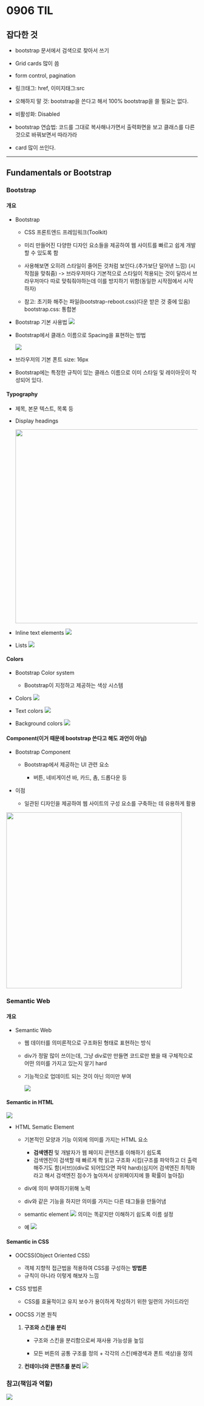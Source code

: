 # 0906 TIL

## 잡다한 것

- bootstrap 문서에서 검색으로 찾아서 쓰기

- Grid cards 많이 씀

- form control, pagination

- 링크태그: href, 이미지태그:src

- 오해하지 말 것: bootstrap을 쓴다고 해서 100% bootstrap을 쓸 필요는 없다.

- 비활성화: Disabled

- bootstrap 연습법: 코드를 그대로 복사해나가면서 출력화면을 보고 클래스를 다른 것으로 바꿔보면서 따라가라

- card 많이 쓰인다.

---

## Fundamentals or Bootstrap

### Bootstrap

#### 개요

- Bootstrap
  
  - CSS 프론트엔드 프레임워크(Toolkit)
  
  - 미리 만들어진 다양한 디자인 요소들을 제공하여 웹 사이트를 빠르고 쉽게 개발할 수 있도록 함
  
  - 사용해보면 오히려 스타일이 줄어든 것처럼 보인다.(추가보단 덜어낸 느낌) (시작점을 맞춰줌) -> 브라우저마다 기본적으로 스타일이 적용되는 것이 달라서 브라우저마다 따로 맞춰줘야하는데 이를 방지하기 위함(동일한 시작점에서 시작하자) 
  
  - 참고: 초기화 해주는 파일(bootstrap-reboot.css)(다운 받은 것 중에 있음)
    bootstrap.css: 통합본

- Bootstrap 기본 사용법
  ![](0906_assets/2023-09-06-08-42-14-image.png)

- Bootstrap에서 클래스 이름으로 Spacing을 표현하는 방법
  
  ![](0906_assets/2023-09-06-09-31-50-image.png)

- 브라우저의 기본 폰트 size: 16px

- Bootstrap에는 특정한 규칙이 있는 클래스 이름으로 이미 스타일 및 레이아웃이 작성되어 있다.

#### Typography

- 제목, 본문 텍스트, 목록 등

- Display headings
  
  <img src="0906_assets/2023-09-06-08-43-05-image.png" title="" alt="" width="509">

- Inline text elements
  ![](0906_assets/2023-09-06-21-33-00-image.png)

- Lists
  ![](0906_assets/2023-09-06-21-33-24-image.png)

#### Colors

- Bootstrap Color system
  
  - Bootstrap이 지정하고 제공하는 색상 시스템

- Colors
  ![](0906_assets/2023-09-06-09-45-21-image.png)

- Text colors
  ![](0906_assets/2023-09-06-21-34-20-image.png)

- Background colors
  ![](0906_assets/2023-09-06-21-34-40-image.png)

#### Component(이거 때문에 bootstrap 쓴다고 해도 과언이 아님)

- Bootstrap Component
  
  - Bootstrap에서 제공하는 UI 관련 요소
    
    - 버튼, 네비게이션 바, 카드, 촘, 드롭다운 등

- 이점
  
  - 일관된 디자인을 제공하여 웹 사이트의 구성 요소를 구축하는 데 유용하게 활용

<img src="0906_assets/2023-09-06-22-09-09-image.png" title="" alt="" width="462">

### Semantic Web

#### 개요

- Semantic Web
  
  - 웹 데이터를 의미론적으로 구조화된 형태로 표현하는 방식
  
  - div가 정말 많이 쓰이는데, 그냥 div로만 만들면 코드로만 봤을 때 구체적으로 어떤 의미를 가지고 있는지 알기 hard
  
  - 기능적으로 업데이트 되는 것이 아닌 의미만 부여
    
    ![](0906_assets/2023-09-06-10-45-21-image.png)

#### Semantic in HTML

![](0906_assets/2023-09-06-10-47-34-image.png)

- HTML Sematic Element
  
  - 기본적인 모양과 기능 이외에 의미를 가지는 HTML 요소
    
    - **검색엔진** 및 개발자가 웹 페이지 콘텐츠를 이해하기 쉽도록
    - 검색엔진이 검색할 때 빠르게 쫙 읽고 구조화 시킴(구조를 파악하고 더 출력해주기도 함(서브))(div로 되어있으면 파악 hard)(심지어 검색엔진 최적화라고 해서 검색엔진 점수가 높아져서 상위페이지에 뜰 확률이 높아짐)
  
  - div에 의미 부여하기위해 노력
  
  - div와 같은 기능을 하지만 의미를 가지는 다른 태그들을 만들어냄
  
  - semantic element
    ![](0906_assets/2023-09-06-10-49-21-image.png)
    의미는 똑같지만 이해하기 쉽도록 이름 설정
  
  - 예
    ![](0906_assets/2023-09-06-10-50-17-image.png)

#### Semantic in CSS

- OOCSS(Object Oriented CSS)
  
  - 객체 지향적 접근법을 적용하여 CSS를 구성하는 **방법론**
  - 규칙이 아니라 이렇게 해보자 느낌

- CSS 방법론
  
  - CSS를 효율적이고 유지 보수가 용이하게 작성하기 위한 일련의 가이드라인

- OOCSS 기본 원칙
  
  1. **구조와 스킨을 분리**
     
     - 구조와 스킨을 분리함으로써 재사용 가능성을 높임
     
     - 모든 버튼의 공통 구조를 정의 + 각각의 스킨(배경색과 폰트 색상)을 정의
  
  2. **컨테이너와 콘텐츠를 분리**
     ![](0906_assets/2023-09-06-10-57-10-image.png)

### 참고(책임과 역할)

![](0906_assets/2023-09-06-22-48-05-image.png)
